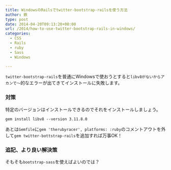 ```yaml
---
title: WindowsのRailsでtwitter-bootstrap-railsを使う方法
author: 鉄
type: post
date: 2014-04-20T09:13:20+00:00
url: /2014/how-to-use-twitter-bootstrap-rails-in-windows/
categories:
  - CSS
  - Rails
  - ruby
  - Sass
  - Windows

---
```

`twitter-bootstrap-rails`を普通にWindowsで使おうとすると`libv8がないからアカンで～`的なエラーが出てきてインストールに失敗します。

### 対策

特定のバージョンはインストールできるのでそれをインストールしましょう。

`gem install libv8 --version 3.11.8.0`

あとは`Gemfile`に`gem 'therubyracer', platforms: :ruby`のコメントアウトを外して`gem twitter-bottstrap-rails`を追加すれば万事OK！

### 追記、より良い解決策

そもそも`bootstrap-sass`を使えばよいのでは？

